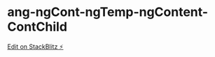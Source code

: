 # ang-ngCont-ngTemp-ngContent-ContChild

[Edit on StackBlitz ⚡️](https://stackblitz.com/edit/angular-srzg9w)